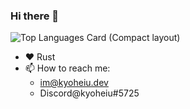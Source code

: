 ### Hi there 🦀

<!--
**kyoheiu/kyoheiu** is a ✨ _special_ ✨ repository because its `README.md` (this file) appears on your GitHub profile.

Here are some ideas to get you started:


- 👯 I’m looking to collaborate on ...
- 🤔 I’m looking for help with ...
- 💬 Ask me about ...
- 😄 Pronouns: ...
- ⚡ Fun fact: ...
-->

![Top Languages Card (Compact layout)](https://github-readme-stats.vercel.app/api/top-langs/?username=kyoheiu&layout=compact)

- ❤ Rust
- 📫 How to reach me:
  - im@kyoheiu.dev
  - Discord@kyoheiu#5725
